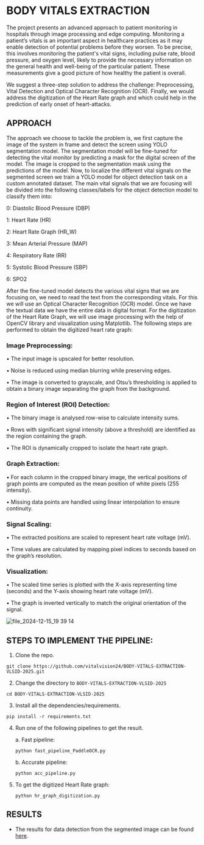 # BODY VITALS EXTRACTION
The project presents an advanced approach to patient monitoring in hospitals through image processing and edge computing. Monitoring a patient’s vitals is an important aspect in healthcare practices as it may enable detection of potential problems before they worsen. To be precise, this involves monitoring the patient's vital signs, including pulse rate, blood pressure, and oxygen level, likely to provide the necessary information on the general health and well-being of the particular patient. These measurements give a good picture of how healthy the patient is overall.

We suggest a three-step solution to address the challenge: Preprocessing, Vital Detection and Optical Character Recognition (OCR). Finally, we would address the digitization of the Heart Rate graph and which could help in the prediction of early onset of heart-attacks.

## APPROACH
The approach we choose to tackle the problem is, we first capture the image of the system in frame and detect the screen using YOLO segmentation model. The segmentation model will be fine-tuned for detecting the vital monitor by predicting a mask for the digital screen of the model. The image is cropped to the segmentation mask using the predictions of the model. Now, to localize the different vital signals on the segmented screen we train a YOLO model for object detection task on a custom annotated dataset. The main vital signals that we are focusing will be divided into the following classes/labels for the object detection model to classify them into:


0: Diastolic Blood Pressure (DBP)


1: Heart Rate (HR)


2: Heart Rate Graph (HR_W)


3: Mean Arterial Pressure (MAP)


4: Respiratory Rate (RR)


5: Systolic Blood Pressure (SBP)


6: SPO2

After the fine-tuned model detects the various vital signs that we are focusing on, we need to read the text from the corresponding vitals. For this we will use an Optical Character Recognition (OCR) model. Once we have the textual data we have the entire data in digital format. For the digitization of the Heart Rate Graph, we will use image processing with the help of OpenCV library and visualization using Matplotlib. The following steps are performed to obtain the digitized heart rate graph:

### Image Preprocessing:


•	The input image is upscaled for better resolution.


•	Noise is reduced using median blurring while preserving edges.


•	The image is converted to grayscale, and Otsu’s thresholding is applied to obtain a binary image separating the graph from the background.

### Region of Interest (ROI) Detection:


•	The binary image is analysed row-wise to calculate intensity sums.


•	Rows with significant signal intensity (above a threshold) are identified as the region containing the graph.


•	The ROI is dynamically cropped to isolate the heart rate graph.


### Graph Extraction:


•	For each column in the cropped binary image, the vertical positions of graph points are computed as the mean position of white pixels (255 intensity).


•	Missing data points are handled using linear interpolation to ensure continuity.


### Signal Scaling:


•	The extracted positions are scaled to represent heart rate voltage (mV).


•	Time values are calculated by mapping pixel indices to seconds based on the graph’s resolution.


### Visualization:


•	The scaled time series is plotted with the X-axis representing time (seconds) and the Y-axis showing heart rate voltage (mV).


•	The graph is inverted vertically to match the original orientation of the signal.

![file_2024-12-15_19 39 14](https://github.com/user-attachments/assets/975a35ce-7592-4886-a0a9-6f601c136ada)


## STEPS TO IMPLEMENT THE PIPELINE:

1) Clone the repo.


```
git clone https://github.com/vitalvision24/BODY-VITALS-EXTRACTION-VLSID-2025.git
```

2) Change the directory to `BODY-VITALS-EXTRACTION-VLSID-2025`


```
cd BODY-VITALS-EXTRACTION-VLSID-2025
```

3) Install all the dependencies/requirements.


```
pip install -r requirements.txt
```


4) Run one of the following pipelines to get the result.

   a. Fast pipeline:


   ```
   python fast_pipeline_PaddleOCR.py
   ```


   b. Accurate pipeline:


   ```
   python acc_pipeline.py
   ```


5) To get the digitized Heart Rate graph:


   ```
   python hr_graph_digitization.py
   ``` 
## RESULTS

* The results for data detection from the segmented image can be found [here](https://github.com/vitalvision24/BODY-VITALS-EXTRACTION-VLSID-2025/tree/main/Results/Data_Detection).
